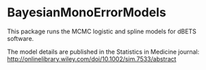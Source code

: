 # BayesianMonoErrorModels

This package runs the MCMC logistic and spline models for dBETS software.  

The model details are published in the Statistics in Medicine journal: http://onlinelibrary.wiley.com/doi/10.1002/sim.7533/abstract
